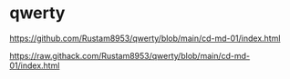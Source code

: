 # qwerty

https://github.com/Rustam8953/qwerty/blob/main/cd-md-01/index.html

https://raw.githack.com/Rustam8953/qwerty/blob/main/cd-md-01/index.html
